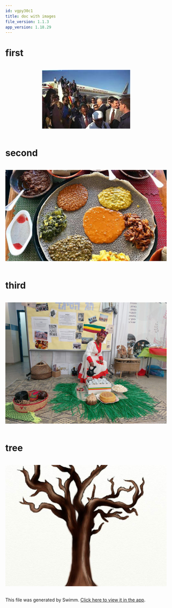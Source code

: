 ```yaml
---
id: vgpy30c1
title: doc with images
file_version: 1.1.3
app_version: 1.18.29
---
```


# first

<br/>

<div align="center"><img src="images/d2c4cf0e-a097-4501-bd16-81cbedaff161.jpeg" style="width:'50%'"/></div>

<br/>

# second

<br/>

<div align="center"><img src="images/c30a2e51-85a2-4d76-87e9-3baf8960daf1.jpeg" style="width:'50%'"/></div>

<br/>

# third

<br/>

<div align="center"><img src="images/b8f72640-16a2-4708-8cb8-d854e87f93dd.jpeg" style="width:'50%'"/></div>

<br/>

# tree

<br/>

<div align="center"><img src="images/ae612f11-c0a6-4c8e-8ac2-26f3c8337f4d.jpeg" style="width:'50%'"/></div>

<br/>

This file was generated by Swimm. [Click here to view it in the app](https://swimm-web-app--pr-cu-866b19wkj-deloitte-make-inline-im-f25lid9j.web.app/repos/Z2l0aHViJTNBJTNBdDElM0ElM0FlcmFuLXN3aW1t/docs/vgpy30c1).
